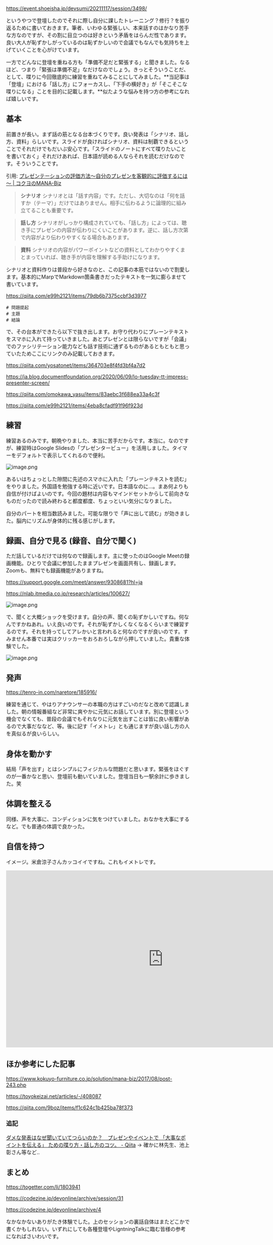 https://event.shoeisha.jp/devsumi/20211117/session/3498/

というやつで登壇したのでそれに際し自分に課したトレーニング？修行？を振り返るために書いておきます。筆者、いわゆる緊張しい、本来話すのはかなり苦手な方なのですが、その割に目立つのは好きという矛盾をはらんだ性であります。良い大人が恥ずかしがっているのは恥ずかしいので会議でもなんでも気持ちを上げていくことを心がけています。

一方でどんなに登壇を重ねる方も「準備不足だと緊張する」と聞きました。なるほど、つまり「緊張は準備不足」なだけなのでしょう。きっとそういうことだ、として、喋りに今回徹底的に練習を重ねてみることにしてみました。**当記事は「登壇」における「話し方」にフォーカスし、「下手の横好き」が「そこそこな喋りになる」ことを目的に記載します。**似たような悩みを持つ方の参考になれば嬉しいです。


## 基本

前置きが長い。まず話の筋となる台本づくりです。良い発表は「シナリオ、話し方、資料」らしいです。スライドが良ければシナリオ、資料は制覇できるということでそれだけでもだいぶ安心です。「スライドのノートにすべて喋りたいことを書いておく」それだけあれば、日本語が読める人ならそれを読むだけなのです。そういうことです。

引用: [プレゼンテーションの評価方法～自分のプレゼンを客観的に評価するには～ | コクヨのMANA-Biz](https://www.kokuyo-furniture.co.jp/solution/mana-biz/2017/08/post-243.php)

> **シナリオ**
> シナリオとは「話す内容」です。ただし、大切なのは「何を話すか（テーマ）」だけではありません。相手に伝わるように論理的に組み立てることも重要です。

> **話し方**
> シナリオがしっかり構成されていても、「話し方」によっては、聴き手にプレゼンの内容が伝わりにくいことがあります。逆に、話し方次第で内容がより伝わりやすくなる場合もあります。

> **資料**
> シナリオの内容がパワーポイントなどの資料としてわかりやすくまとまっていれば、聴き手が内容を理解する手助けになります。

シナリオと資料作りは普段から好きなのと、この記事の本筋ではないので割愛します。基本的にMarpでMarkdown箇条書きだったテキストを一気に膨らませて書いています。

https://qiita.com/e99h2121/items/79db6b7375ccbf3d3977

```md:*txt
# 問題提起
# 主題
# 結論

```

で、その台本ができたら以下で抜き出します。お守り代わりにプレーンテキストをスマホに入れて持っていきました。あとプレゼンとは限らないですが「会議」でのファシリテーション能力なども話す技術に通ずるものがあるともともと思っていたためここにリンクのみ記載しておきます。

https://qiita.com/yosatonet/items/364703e8f4fd3bf4a7d2

https://ja.blog.documentfoundation.org/2020/06/09/lo-tuesday-tt-impress-presenter-screen/

https://qiita.com/omokawa_yasu/items/83aebc3f688ea33a4c3f

https://qiita.com/e99h2121/items/4eba8cfadf91f96f923d


## 練習

練習あるのみです。朝晩やりました、本当に苦手だからです。本当に。なのですが、練習時はGoogle Slidesの「プレゼンタービュー」を活用しました。タイマーをデフォルトで表示してくれるので便利。

![image.png](https://qiita-image-store.s3.ap-northeast-1.amazonaws.com/0/93824/cd56241c-6885-616a-762e-2ba04112ddbf.png)

あるいはちょっとした隙間に先述のスマホに入れた「プレーンテキストを読む」をやりました。外国語を勉強する時に近いです。日本語なのに...。まあ何よりも自信が付けばよいのです。今回の題材は内容もマインドセットからして前向きなものだったので読み終わると都度都度、ちょっといい気分になりました。

自分のパートを相当数読みました。可能な限りで「声に出して読む」が効きました。脳内にリズムが身体的に残る感じがします。


## 録画、自分で見る (録音、自分で聞く)

ただ話しているだけでは何なので録画します。主に使ったのはGoogle Meetの録画機能。ひとりで会議に参加したままプレゼンを画面共有し、録画します。Zoomも、無料でも録画機能がありますね。

https://support.google.com/meet/answer/9308681?hl=ja

https://nlab.itmedia.co.jp/research/articles/100627/

![image.png](https://qiita-image-store.s3.ap-northeast-1.amazonaws.com/0/93824/ea5bee3b-c2d5-68e8-cf54-827d6743cb74.png)

で、聞くと大概ショックを受けます。自分の声、聞くの恥ずかしいですね。何なんですかねあれ。いえ良いのです。それが恥ずかしくなくなるくらいまで練習するのです。それを持ってしてアレかいと言われると何なのですが良いのです。すみません本番では実はクリッカーをおろおろしながら押していました。貴重な体験でした。

![image.png](https://qiita-image-store.s3.ap-northeast-1.amazonaws.com/0/93824/7b9354c9-6a57-bb58-5371-98c5b67483ae.png)


## 発声

https://tenro-in.com/naretore/185916/

練習を通じて、やはりアナウンサーの本職の方はすごいのだなと改めて認識しました。朝の情報番組など非常に爽やかに元気にお話しています。別に登壇という機会でなくても、普段の会議でもそれなりに元気を出すことは皆に良い影響があるので大事だななど、等。後に記す「イメトレ」とも通じますが良い話し方の人を真似るが良いらしい。

## 身体を動かす

結局「声を出す」とはシンプルにフィジカルな問題だと思います。緊張をほぐすのが一番かなと思い、登壇前も動いていました。登壇当日も一駅余計に歩きました。笑

## 体調を整える

同様、声を大事に、コンディションに気をつけていました。おなかを大事にするなど。でも普通の体調で良かった。

## 自信を持つ

イメージ。米倉涼子さんカッコイイですね。これもイメトレです。

<iframe width="860" height="484" src="https://www.youtube.com/embed/FXeooj8PV4U" title="YouTube video player" frameborder="0" allow="accelerometer; autoplay; clipboard-write; encrypted-media; gyroscope; picture-in-picture" allowfullscreen></iframe>


## ほか参考にした記事

https://www.kokuyo-furniture.co.jp/solution/mana-biz/2017/08/post-243.php

https://toyokeizai.net/articles/-/408087

https://qiita.com/9boz/items/f1c624c1b425ba78f373

### 追記

[ダメな発表はなぜ聞いていてつらいのか？　プレゼンやイベントで 「大事なポイントを伝える」 ための喋り方・話し方のコツ。 - Qiita](https://qiita.com/t2-kob/items/71163cddc4e38993ff30)
→ 確かに林先生、池上彰さん等など.. 

## まとめ

https://togetter.com/li/1803941

https://codezine.jp/devonline/archive/session/31

https://codezine.jp/devonline/archive/4

なかなかないありがたき体験でした。上のセッションの裏話自体はまたどこかで書くかもしれない。いずれにしても各種登壇やLigntningTalkに臨む皆様の参考になればさいわいです。
